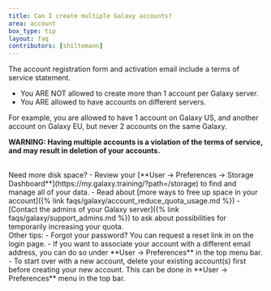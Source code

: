 ```yaml
---
title: Can I create multiple Galaxy accounts?
area: account
box_type: tip
layout: faq
contributors: [shiltemann]
---
```

The account registration form and activation email include a terms of service statement.

- You ARE NOT allowed to create more than 1 account per Galaxy server.
- You ARE allowed to have accounts on different servers.


For example, you are allowed to have 1 account on Galaxy US, and another account on Galaxy EU, but never 2 accounts on the same Galaxy.

**WARNING: Having multiple accounts is a violation of the terms of service, and may result in deletion of your accounts.**

<br>
Need more disk space?
  - Review your [**User -> Preferences -> Storage Dashboard**](https://my.galaxy.training/?path=/storage) to find and manage all of your data.
  - Read about [more ways to free up space in your account]({% link faqs/galaxy/account_reduce_quota_usage.md %})
  - [Contact the admins of your Galaxy server]({% link faqs/galaxy/support_admins.md %}) to ask about possibilities for temporarily increasing your quota.

<br>
Other tips:
  - Forgot your password? You can request a reset link in on the login page.
  - If you want to associate your account with a different email address, you can do so under **User -> Preferences** in the top menu bar.
  - To start over with a new account, delete your existing account(s) first before creating your new account. This can be done in **User -> Preferences** menu in the top bar.

